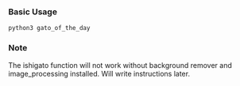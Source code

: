 ### Basic Usage

```python3 gato_of_the_day```

### Note
The ishigato function will not work without background remover and image_processing installed. Will write instructions later.




